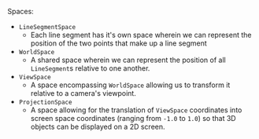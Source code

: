 Spaces:
- `LineSegmentSpace`
  - Each line segment has it's own space wherein we can represent the position of the two points that make up a line segment
- `WorldSpace`
  - A shared space wherein we can represent the position of all `LineSegment`s relative to one another.
- `ViewSpace`
  - A space encompassing `WorldSpace` allowing us to transform it relative to a camera's viewpoint.
- `ProjectionSpace`
  - A space allowing for the translation of `ViewSpace` coordinates into screen space coordinates (ranging from `-1.0` to `1.0`) so that 3D objects can be displayed on a 2D screen.
